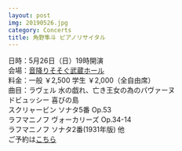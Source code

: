 ```yaml
---
layout: post
img: 20190526.jpg
category: Concerts
title: 角野隼斗 ピアノリサイタル
---
```

日時：5月26日（日）19時開演 <br>
会場：<a href="https://www.musashihall.com">音降りそそぐ武蔵ホール</a> <br>
料金：一般 ￥2,500 学生 ￥2,000（全自由席）<br>
曲目：ラヴェル 水の戯れ、亡き王女の為のパヴァーヌ <br>ドビュッシー 喜びの島 <br>スクリャービン ソナタ5番 Op.53<br>ラフマニノフ ヴォーカリーズ Op.34-14 <br>ラフマニノフ ソナタ2番(1931年版) 他<br>
ご予約は<a href="https://t.pia.jp/pia/event/event.do?eventCd=1909033">こちら</a>
